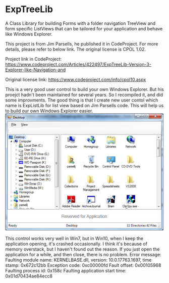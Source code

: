 # ExpTreeLib
A Class Library for building Forms with a folder navigation TreeView and form specific ListViews that can be tailored for your application and behave like Windows Explorer.

This project is from Jim Parsells, he published it in CodeProject.
For more details, please refer to below link.
The original license is CPOL 1.02.

Project link in CodeProject:
https://www.codeproject.com/Articles/422497/ExpTreeLib-Version-3-Explorer-like-Navigation-and

Original license link:
https://www.codeproject.com/info/cpol10.aspx

This is a very good user control to build your own Windows Explorer. But his proejct hadn't been maintained for several years. So I recompiled it, and did some improvments. The good thing is that I create new user contol which name is ExpListLib for list view based on Jim Parsells code. This will help us to build our own Windows Explorer easier.
![image](https://github.com/kaifuzi/ExpTreeLib/blob/main/ExpListLib_Demo.png)

This control works very well in Win7, but in Win10, when I keep the application opening, it's crashed occasionally. I think it's because of memory overstack, but I haven't found out the reason. If you just open the application for a while, and then close, there is no problem.
Error message:
Faulting module name: KERNELBASE.dll, version: 10.0.17763.1697, time stamp: 0x672c12bb
Exception code: 0xc00000fd
Fault offset: 0x00105968
Faulting process id: 0x158c
Faulting application start time: 0x01d70434ae84ecc8

